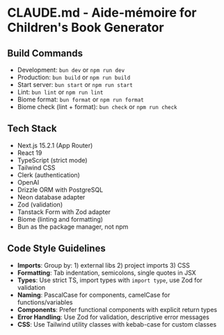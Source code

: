 # CLAUDE.md - Aide-mémoire for Children's Book Generator

## Build Commands

- Development: `bun dev` or `npm run dev`
- Production: `bun build` or `npm run build`
- Start server: `bun start` or `npm run start`
- Lint: `bun lint` or `npm run lint`
- Biome format: `bun format` or `npm run format`
- Biome check (lint + format): `bun check` or `npm run check`

## Tech Stack

- Next.js 15.2.1 (App Router)
- React 19
- TypeScript (strict mode)
- Tailwind CSS
- Clerk (authentication)
- OpenAI
- Drizzle ORM with PostgreSQL
- Neon database adapter
- Zod (validation)
- Tanstack Form with Zod adapter
- Biome (linting and formatting)
- Bun as the package manager, not npm

## Code Style Guidelines

- **Imports**: Group by: 1) external libs 2) project imports 3) CSS
- **Formatting**: Tab indentation, semicolons, single quotes in JSX
- **Types**: Use strict TS, import types with `import type`, use Zod for validation
- **Naming**: PascalCase for components, camelCase for functions/variables
- **Components**: Prefer functional components with explicit return types
- **Error Handling**: Use Zod for validation, descriptive error messages
- **CSS**: Use Tailwind utility classes with kebab-case for custom classes
